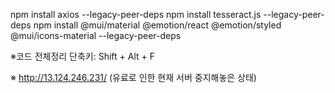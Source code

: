 npm install axios --legacy-peer-deps
npm install tesseract.js --legacy-peer-deps
npm install @mui/material @emotion/react @emotion/styled @mui/icons-material --legacy-peer-deps

※코드 전체정리 단축키: Shift + Alt + F

※ http://13.124.246.231/
 (유료로 인한 현재 서버 중지해놓은 상태)
